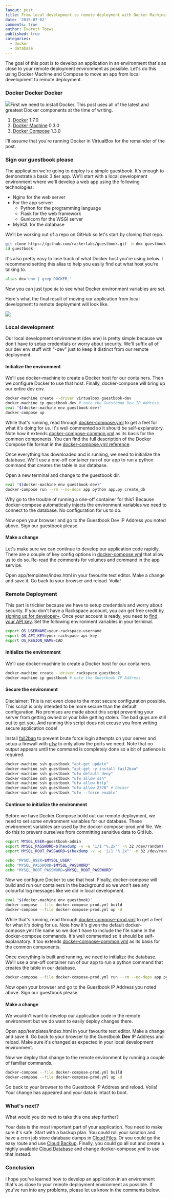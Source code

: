 ```yaml
---
layout: post
title: From local development to remote deployment with Docker Machine and Compose
date: '2015-07-02'
comments: true
author: Everett Toews
published: true
categories:
  - docker
  - database
---
```


The goal of this post is to develop an application in an environment that's as close to your remote deployment environment as possible. Let's do this using Docker Machine and Compose to move an app from local development to remote deployment.

<!--more-->

### Docker Docker Docker

<img class="blog-post right" src="docker.png"/>First we need to install Docker. This post uses all of the latest and greatest Docker components at the time of writing.

1. [Docker](https://docs.docker.com/installation/) 1.7.0
1. [Docker Machine](https://docs.docker.com/machine/#installation) 0.3.0
1. [Docker Compose](https://docs.docker.com/compose/install/) 1.3.0

I'll assume that you're running Docker in VirtualBox for the remainder of the post.

### Sign our guestbook please

The application we're going to deploy is a simple guestbook. It's enough to demonstrate a basic 3 tier app. We'll start with a local development environment where we'll develop a web app using the following technologies:

* Nginx for the web server
* For the app server:
  * Python for the programming language
  * Flask for the web framework
  * Gunicorn for the WSGI server
* MySQL for the database

We'll be working out of a repo on GitHub so let's start by cloning that repo.

```bash
git clone https://github.com/rackerlabs/guestbook.git -b dmc guestbook
cd guestbook
```

It's also pretty easy to lose track of what Docker host you're using below. I recommend setting this alias to help you easily find out what host you're talking to.

```bash
alias de='env | grep DOCKER_'
```

Now you can just type `de` to see what Docker environment variables are set.

Here's what the final result of moving our application from local development to remote deployment will look like.

<img class="blog-post" src="dmc.png"/>

### Local development

Our local development environment (dev env) is pretty simple because we don't have to setup credentials or worry about security. We'll suffix all of our dev env stuff with "-dev" just to keep it distinct from our remote deployment.

#### Initialize the environment

We'll use docker-machine to create a Docker host for our containers. Then we configure Docker to use that host. Finally, docker-compose will bring up our entire dev env.

```bash
docker-machine create --driver virtualbox guestbook-dev
docker-machine ip guestbook-dev # note the Guestbook Dev IP Address
eval "$(docker-machine env guestbook-dev)"
docker-compose up
```

While that's running, read through [docker-compose.yml](https://github.com/rackerlabs/guestbook/blob/dmc/docker-compose.yml) to get a feel for what it's doing for us. It's well commented so it should be self-explanatory. Note how it extends [docker-compose-common.yml](https://github.com/rackerlabs/guestbook/blob/dmc/docker-compose-common.yml) as its basis for the common components. You can find the full description of the Docker Compose file format in the [docker-compose.yml reference](https://docs.docker.com/compose/yml/).

Once everything has downloaded and is running, we need to initialize the database. We'll use a one-off container run of our app to run a python command that creates the table in our database.

Open a new terminal and change to the guestbook dir.

```bash
eval "$(docker-machine env guestbook-dev)"
docker-compose run --rm --no-deps app python app.py create_db
```

Why go to the trouble of running a one-off container for this? Because docker-compose automatically injects the environment variables we need to connect to the database. No configuration for us to do.

Now open your browser and go to the Guestbook Dev IP Address you noted above. Sign our guestbook please.

#### Make a change

Let's make sure we can continue to develop our application code rapidly. There are a couple of key config options in [docker-compose.yml](https://github.com/rackerlabs/guestbook/blob/dmc/docker-compose.yml) that allow us to do so. Re-read the comments for volumes and command in the app service.

Open app/templates/index.html in your favourite text editor. Make a change and save it. Go back to your browser and reload. Voila!

### Remote Deployment

This part is trickier because we have to setup credentials and worry about security. If you don't have a Rackspace account, you can get free credit by [signing up for developer+](https://developer.rackspace.com/signup/). Once your account is ready, you need to [find your API key](https://support.rackspace.com/how-to/view-and-reset-your-api-key/). Set the following environment variables in your terminal.

```bash
export OS_USERNAME=your-rackspace-username
export OS_API_KEY=your-rackspace-api-key
export OS_REGION_NAME=IAD
```

#### Initialize the environment

We'll use docker-machine to create a Docker host for our containers.

```bash
docker-machine create --driver rackspace guestbook
docker-machine ip guestbook # note the Guestbook IP Address
```

#### Secure the environment

Disclaimer: This is not even close to the most secure configuration possible. This script is only intended to be more secure than the default configuration. No promises are made about this script preventing your server from getting owned or your bike getting stolen. The bad guys are still out to get you. And running this script does not excuse you from writing secure application code!

Install [fail2ban]( https://www.fail2ban.org/) to prevent brute force login attempts on your server and setup a firewall with [ufw](https://help.ubuntu.com/community/UFW) to only allow the ports we need. Note that no output appears until the command is completely done so a bit of patience is required.

```bash
docker-machine ssh guestbook "apt-get update"
docker-machine ssh guestbook "apt-get -y install fail2ban"
docker-machine ssh guestbook "ufw default deny"
docker-machine ssh guestbook "ufw allow ssh"
docker-machine ssh guestbook "ufw allow http"
docker-machine ssh guestbook "ufw allow 2376" # Docker
docker-machine ssh guestbook "ufw --force enable"
```

#### Continue to initialize the environment

Before we have Docker Compose build out our remote deployment, we need to set some environment variables for our database. These environment variables are used by the docker-compose-prod.yml file. We do this to prevent ourselves from committing sensitive data to GitHub.

```bash
export MYSQL_USER=guestbook-admin
export MYSQL_PASSWORD=$(hexdump -v -e '1/1 "%.2x"' -n 32 /dev/random)
export MYSQL_ROOT_PASSWORD=$(hexdump -v -e '1/1 "%.2x"' -n 32 /dev/random)

echo "MYSQL_USER=$MYSQL_USER"
echo "MYSQL_PASSWORD=$MYSQL_PASSWORD"
echo "MYSQL_ROOT_PASSWORD=$MYSQL_ROOT_PASSWORD"
```

Now we configure Docker to use that host. Finally, docker-compose will build and run our containers in the background so we won't see any colourful log messages like we did in local development.

```bash
eval "$(docker-machine env guestbook)"
docker-compose --file docker-compose-prod.yml build
docker-compose --file docker-compose-prod.yml up -d
```

While that's running, read through [docker-compose-prod.yml](https://github.com/rackerlabs/guestbook/blob/dmc/docker-compose-prod.yml) to get a feel for what it's doing for us. Note how it's given the default docker-compose.yml file name so we don't have to include the file name in the docker-compose commands. It's well commented so it should be self-explanatory. It too extends [docker-compose-common.yml](https://github.com/rackerlabs/guestbook/blob/dmc/docker-compose-common.yml) as its basis for the common components.

Once everything is built and running, we need to initialize the database. We'll use a one-off container run of our app to run a python command that creates the table in our database.

```bash
docker-compose --file docker-compose-prod.yml run --rm --no-deps app python app.py create_db
```

Now open your browser and go to the Guestbook IP Address you noted above. Sign our guestbook please.

#### Make a change

We wouldn't want to develop our application code in the remote environment but we do want to easily deploy changes there.

Open app/templates/index.html in your favourite text editor. Make a change and save it. Go back to your browser to the Guestbook **Dev** IP Address and reload. Make sure it's changed as expected in your local development environment.

Now we deploy that change to the remote environment by running a couple of familiar commands.

```bash
docker-compose --file docker-compose-prod.yml build
docker-compose --file docker-compose-prod.yml up -d
```

Go back to your browser to the Guestbook IP Address and reload. Voila! Your change has appeared and your data is intact to boot.

### What's next?

What would you do next to take this one step further?

Your data is the most important part of your application. You need to make sure it's safe. Start with a backup plan. You could roll your solution and have a cron job store database dumps in [Cloud Files](https://www.rackspace.com/cloud/files). Or you could go the easy route and use [Cloud Backup](https://www.rackspace.com/cloud/backup). Finally, you could go all out and create a highly available [Cloud Database](https://www.rackspace.com/cloud/databases) and change docker-compose.yml to use that instead.

### Conclusion

I hope you've learned how to develop an application in an environment that's as close to your remote deployment environment as possible. If you've run into any problems, please let us know in the comments below.
